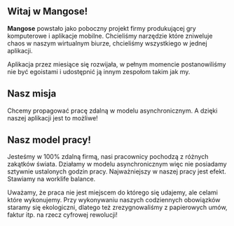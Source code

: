 ## Witaj w Mangose!

**Mangose** powstało jako poboczny projekt firmy produkującej gry komputerowe i aplikacje mobilne. Chcieliśmy narzędzie które zniweluje chaos w naszym wirtualnym biurze, chcieliśmy wszystkiego w jednej aplikacji. 

Aplikacja przez miesiące się rozwijała, w pełnym momencie postanowiliśmy nie być egoistami i udostępnić ją innym zespołom takim jak my.

## Nasz misja
Chcemy propagować pracę zdalną w modelu asynchronicznym. A dzięki naszej aplikacji jest to możliwe! 


## Nasz model pracy!
Jesteśmy w 100% zdalną firmą, nasi pracownicy pochodzą z różnych zakątków świata. Działamy w modelu asynchronicznym więc nie posiadamy sztywnie ustalonych godzin pracy. Najważniejszy w naszej pracy jest efekt. Stawiamy na worklife balance.

Uważamy, że praca nie jest miejscem do którego się udajemy, ale celami które wykonujemy. Przy wykonywaniu naszych codziennych obowiązków staramy się ekologiczni, dlatego też zrezygnowaliśmy z papierowych umów, faktur itp. na rzecz cyfrowej rewolucji!

